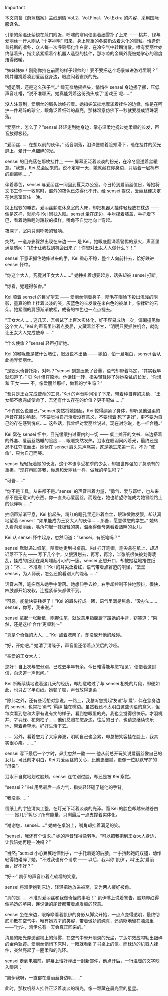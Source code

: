 > [!IMPORTANT]
> 本文包含《蔚蓝档案》主线剧情 Vol.2、Vol.Final、Vol.Extra 的内容，采用国际服译名。

引擎的余温还萦绕在舱门附近，呼啸的寒风便裹着细雪扑了上来 —— 桃井、绿与爱丽丝一行人刚从 “十字神明” 归来，身上厚重的冬装仍沾着未化的雪粒。恰逢奇普托斯的凛冬，众人每一次呼吸都化作白雾，在冷空气中转瞬消散。唯有爱丽丝始终低着头，指尖紧紧攥着个机器人造型的挂件，那冰凉的金属外壳被她掌心的温度焐得微暖。

“妹妹妹妹！刚刚你挡在前面的样子超帅的！要不要把这个场景做进游戏里啊？” 桃井蹦跳着凑到爱丽丝身边，眼底闪着雀跃的光。

“姐姐啊，还是这么孩子气。” 绿无奈地摇摇头，悄悄往 sensei 身边挪了挪，压低声音吐槽，“说不准哪天，她真能凭着这份劲头成了‘游戏王’呢……”

没人注意到，爱丽丝的眉头始终拧着。她指尖笨拙地摩挲着挂件的边缘，像是在呵护一件易碎的珍宝，眼角泛着细碎的晶亮，那抹湿意仿佛下一秒就要凝成泪珠滚落。

“爱丽丝，怎么了？”sensei 轻轻走到她身边，掌心温柔地抚过她柔顺的长发，声音放得极轻。

“爱丽丝…… 在想以前的伙伴。” 话音刚落，泪珠便顺着脸颊滑下，砸在挂件的荧光屏上，晕开一点细碎的光。

sensei 的目光落在那枚挂件上 —— 屏幕正泛着淡淡的粉光，在冷冬里透着丝暖意。“我想，Kei 总会回来的。说不定哪一天，她就藏在你身边，只隔着一层棉布的距离呢……”

伴着暮色，sensei 与爱丽丝一同回到夏莱办公室。今日轮到爱丽丝值日，等她将文书工作一一收尾时，窗外的夜色已浓得化不开。经 sensei 提议，爱丽丝便决定在休息室暂住一晚。

换上松软的睡衣，爱丽丝躺进休息室的大床，却把机器人挂件轻轻放在枕边 —— 像是这样，就能与 Kei 同枕入眠。sensei 坐在床边，手肘撑着膝盖，手托着下巴，看着她熟睡时甜软的模样，嘴角不自觉地向上弯起。

夜深了，室内只剩呼吸的轻响。

突然，一道身影骤然出现在床边 —— 是 Kei。她眼底翻涌着警惕的怒火，声音里满是质问：“终于让我找到机会出来了！你想对王女大人做什么？！”

sensei 下意识抓住她伸过来的手，Kei 重心不稳，整个人向前扑去，恰好跌进 sensei 怀中。

“你这个大人，究竟对王女大人……” 她挣扎着想要起身，话头却被 sensei 打断。

“你看，她睡得多香。”

Kei 顺着 sensei 的目光望去 —— 爱丽丝侧着身子，睫毛在眼睑下投出浅浅的阴影，童真的脸上挂着淡淡的笑，灰蓝色的长发散在米白色的被单上，像揉碎的云朵。她紧绷的肩膀渐渐放松，戒备的神色也一点点褪去。

“王女大人…… 这几天，吾尝试了上百次实体化，好不容易成功一次，偏偏撞见你这个大人。”Kei 的声音里带着点委屈，又藏着丝不甘，“明明只要抓住机会，就能让王女大人完成使命……”

“什么使命？”sensei 轻声打断她。

Kei 的喉咙像是被什么堵住，迟迟说不出话 —— 她怕，怕一旦坦白，sensei 会从此抛弃爱丽丝。

“是毁灭奇普托斯，对吗？”sensei 刻意压低了音量，语气却带着笃定，“其实我早就知道了。” 见 Kei 僵在原地，他话锋一转，指尖轻轻碰了碰她杂乱的长发，“你想和‘王女’—— 不，像爱丽丝那样，做我的学生吗？”

“吾只是王女完成使命的工具。”Kei 的声音瞬间冷了下来，带着种自弃的决绝，“王女都不愿完成使命了，吾还有什么存在的价值？更不配做……”

“不许这么说自己。”sensei 突然将她抱起，Kei 惊得绷紧了身体，却听见他温柔的声音在耳边响起，“不要觉得自己活着没有意义，不要想着‘死了更好’，更不要为自己的存在感到愧疚…… 这些话，我曾经对爱丽丝说过，现在对你说，也一样合适。”

Kei 窝在 sensei 怀中，目光缓缓扫过室内的一切 —— 桌上摊开的文书、床边搭着的外套、爱丽丝熟睡的脸庞…… 眼眶突然发热，泪水在睫羽间闪着光，最终还是忍不住夺眶而出。她伏在 sensei 肩头失声痛哭，这是她生来第一次，不为 “使命”，只为自己而哭。

sensei 轻轻抚着她的长发，这个本该享受花季的少女，却被世界强加了莫须有的重担。“现在再回答我，你想和爱丽丝一样，做我的学生吗？”

“可吾……”

“你不是工具，从来都不是。”sensei 的声音带着力量，“勇气、爱与羁绊，也从来都不是无意义的东西。你一直关心爱丽丝，而现在，她也希望你能成为她冒险路上的伙伴啊……”

抽咽声渐渐平息，Kei 抬起头，粉红的瞳孔里还带着血丝，眼珠微微发颤，却认真地望着 sensei：“如果能成为王女大人的伙伴…… 那吾，愿意做您的学生。” 她转头看向爱丽丝，嘴角勾起一抹极轻的笑，温柔得像母亲看着熟睡的女儿。

Kei 从 sensei 怀中起身，忽然问道：“sensei，有纸笔吗？”

sensei 默默递过纸笔，陪着她走到书桌前。Kei 拧开笔帽，笔尖悬在纸上，却迟迟落不下去 —— 写下几个字，又狠狠划去，再写，再涂，半张纸很快被划得凌乱，揉成的纸团在桌角堆起小小的一簇。sensei 正想开口，却被她猛地捂住纸页：“不…… 不准看！”Kei 的耳尖泛着红，语气带着点窘迫的嗔怪，“堂堂 sensei，为人师表，怎么还偷看别人的隐私……”

话音未落，笔突然从她手中滑落。她想伸手去捡，右手却控制不住地颤抖，很快，四肢都开始发软，连握紧拳头都做不到。

“可恶，能量快要耗尽了！”Kei 的眉头拧成一团，语气里满是焦急，“没办法……sensei，你写，我来说。”

sensei 拿起一张新纸，刚握住笔，就故意用指腹蹭了蹭她的手背，窃笑道：“果然，还是这样‘合作’更顺利～”

“真是个奇怪的大人……”Kei 鼓着腮帮子，却没躲开他的触碰。

“好，开始吧。” 她清了清嗓子，声音里还带着点哭后的沙哑。

“亲爱的王女大人：

您好！自上次与您分别，已过去半年有余。今日难得能与您‘相见’，便借着这封信，向您道一声慰问。”

Kei 断断续续地说着这几天的经历，却刻意略过了与 sensei 相处的片段，即便如此，也只占了半页纸。她顿了顿，声音放得更柔：

“除此之外，还有些话想对您说。一路上，我总听您提起‘友谊’与‘爱’，伴在您身边的 sensei，也常把‘勇气’‘羁绊’挂在嘴边。虽然我还不太明白这些词语的意义，但每次看到您和大家有说有笑的样子，看到您眼里的光，我也会觉得很快乐。才羽桃井、才羽绿、花岗柚子…… 他们总陪在您身边，往后的日子，也请您继续快乐地、带着希望地，好好生活下去。

…… 另外，看着您为了大家奔波，明明自己也会累，却总把笑容挂在脸上，我其实很心疼。……”

sensei 写下最后一个字时，鼻尖忽然一酸 —— 他从前总开玩笑说爱丽丝像自己的女儿，可此刻才明白，Kei 对爱丽丝的关心，比他更细腻，更像一位默默守护的 “母亲”。

泪水不自觉地划过脸颊，sensei 连忙别过脸，却还是被 Kei 察觉。

“sensei？”Kei 用尽最后一点力气，指尖轻轻碰了碰他的手背。

“我没事……”

信纸上的字迹清爽工整，在灯光下泛着淡淡的光泽。而 Kei 的脸色却越来越苍白 —— 她几乎耗尽了所有能量，只剩最后一点支撑着实体化。

“谢谢您，sensei……” 她瘫在桌沿上，嘴角却挂着满足的笑。

“sensei，我还有个请求。” 她的声音轻得像羽毛，“可以把我抱到王女大人身边，让我陪她再睡一晚吗？”

“当然。”sensei 小心翼翼地伸出手，一手托着她的后腰，一手抬起她的双腿，动作轻得怕碰碎了她。“不过我也有个请求 —— 以后，我叫你‘凯伊’，叫‘王女’爱丽丝，好不好？”

“好～” 凯伊的声音带着点软糯的笑意。

sensei 将凯伊抱到床边，轻轻把她放进被窝，又为两人掖好被角。

“真的是…… 不准对爱丽丝和我做奇怪的事哦！” 凯伊嘴上说着警告，脸颊却红得像熟透的苹果，连说话的尾音都带着点发颤的软意。

sensei 坐在床边，眼睁睁看着凯伊的身影从脚尖开始，一点点变得透明，最终彻底消散在空气中。唯有她方才的笑容，带着傲娇的纯真，还清晰地留在脑海里 ——“也许，凯伊总有一天会真正回来的。”

清晨的阳光穿透窗棂上的薄雾，在空气中晕开淡淡的光尘，丁达尔效应勾勒出细碎的金色轨迹。爱丽丝悄悄下床时，一眼就看到了书桌上的信。而枕边的机器人挂件，突然亮起了一圈柔和的光环。

sensei 走到电脑前，屏幕上恰好弹出一封新邮件，他点开后，一行温暖的文字映入眼帘：

“凯伊我呀，一直都在爱丽丝身边呢……”

此时，那枚机器人挂件正泛着淡淡的粉光，像一颗藏在晨光里的星星。
